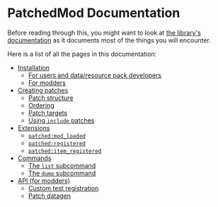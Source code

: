 # PatchedMod Documentation

Before reading through this, you might want to look at [the library's documentation](https://github.com/EnderTurret/Patched/blob/main/docs/index.md) as it documents most of the things you will encounter.

Here is a list of all the pages in this documentation:
* [Installation](installation.md)
	* [For users and data/resource pack developers](installation.md#for-users-and-data-resource-pack-developers)
	* [For modders](installation.md#for-modders)
* [Creating patches](creating_patches.md)
	* [Patch structure](creating_patches.md#patch-structure)
	* [Ordering](creating_patches.md#ordering)
	* [Patch targets](creating_patches.md#patch-targets)
	* [Using `include` patches](creating_patches.md#using-include-patches)
* [Extensions](extensions.md)
	* [`patched:mod_loaded`](extensions.md#patchedmod_loaded)
	* [`patched:registered`](extensions.md#patchedregistered)
	* [`patched:item_registered`](extensions.md#patcheditem_registered)
* [Commands](commands.md)
	* [The `list` subcommand](commands.md#the-list-subcommand)
	* [The `dump` subcommand](commands.md#the-dump-subcommand)
* [API (for modders)](api.md)
	* [Custom test registration](api.md#custom-test-registration)
	* [Patch datagen](api.md#patch-datagen)